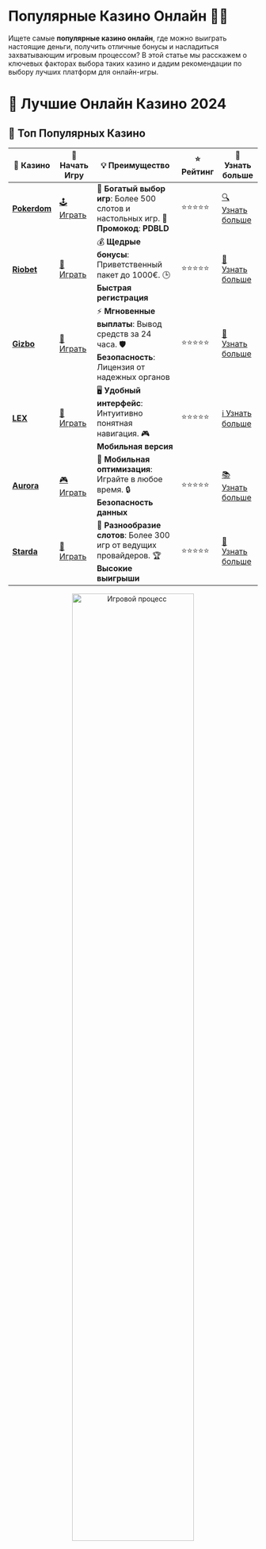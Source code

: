 # **Популярные Казино Онлайн 🎰💸**

Ищете самые **популярные казино онлайн**, где можно выиграть настоящие деньги, получить отличные бонусы и насладиться захватывающим игровым процессом? В этой статье мы расскажем о ключевых факторах выбора таких казино и дадим рекомендации по выбору лучших платформ для онлайн-игры.

# 🎰 Лучшие Онлайн Казино 2024

## 🌟 Топ Популярных Казино

| 🎲 **Казино** | 🔗 **Начать Игру** | 💡 **Преимущество** | ⭐ **Рейтинг** | 🔗 **Узнать больше** |
|--------------|---------------------|---------------------|----------------|----------------------|
| [**Pokerdom**](https://brandplay.link/4k77v2yx) | [🕹️ Играть](https://brandplay.link/4k77v2yx) | 🎉 **Богатый выбор игр**: Более 500 слотов и настольных игр. 🎁 **Промокод**: **PDBLD** | ⭐⭐⭐⭐⭐ | [🔍 Узнать больше](https://brandplay.link/4k77v2yx) |
| [**Riobet**](https://brandplay.link/7xBLTPyj) | [🎰 Играть](https://brandplay.link/7xBLTPyj) | 💰 **Щедрые бонусы**: Приветственный пакет до 1000€. 🕒 **Быстрая регистрация** | ⭐⭐⭐⭐⭐ | [📖 Узнать больше](https://brandplay.link/7xBLTPyj) |
| [**Gizbo**](https://brandplay.link/bprXw4YV) | [🎲 Играть](https://brandplay.link/bprXw4YV) | ⚡ **Мгновенные выплаты**: Вывод средств за 24 часа. 🛡️ **Безопасность**: Лицензия от надежных органов | ⭐⭐⭐⭐⭐ | [📝 Узнать больше](https://brandplay.link/bprXw4YV) |
| [**LEX**](https://brandplay.link/zW4hdDFV) | [🤑 Играть](https://brandplay.link/zW4hdDFV) | 🖥️ **Удобный интерфейс**: Интуитивно понятная навигация. 🎮 **Мобильная версия** | ⭐⭐⭐⭐⭐ | [ℹ️ Узнать больше](https://brandplay.link/zW4hdDFV) |
| [**Aurora**](https://10trafic-stat2.com/click/668546556bcc6313411604bd/6766/13032/subaccount) | [🎮 Играть](https://10trafic-stat2.com/click/668546556bcc6313411604bd/6766/13032/subaccount) | 📱 **Мобильная оптимизация**: Играйте в любое время. 🔒 **Безопасность данных** | ⭐⭐⭐⭐⭐ | [📚 Узнать больше](https://10trafic-stat2.com/click/668546556bcc6313411604bd/6766/13032/subaccount) |
| [**Starda**](https://brandplay.link/fB7xwRFL) | [🎯 Играть](https://brandplay.link/fB7xwRFL) | 🎰 **Разнообразие слотов**: Более 300 игр от ведущих провайдеров. 🏆 **Высокие выигрыши** | ⭐⭐⭐⭐⭐ | [🔎 Узнать больше](https://brandplay.link/fB7xwRFL) |

<div align="center">
    <img src="https://i.pinimg.com/originals/87/9e/b9/879eb9354dd0699582408b68f2e253b2.gif" alt="Игровой процесс" width="70%">
</div>

## 💎 Лучшие Бонусы и Акции

| 🎲 **Казино** | 🔗 **Начать Игру** | 💡 **Преимущество** | ⭐ **Рейтинг** | 🔗 **Узнать больше** |
|--------------|---------------------|---------------------|----------------|----------------------|
| [**Kometa**](https://brandplay.link/8ZymQJV8) | [🎰 Играть](https://brandplay.link/8ZymQJV8) | 🎁 **Эксклюзивные бонусы**: Регулярные акции и промо. 🔄 **Программы лояльности** | ⭐⭐⭐⭐☆ | [🔍 Узнать больше](https://brandplay.link/8ZymQJV8) |
| [**R7**](https://brandplay.link/bMd3Yjsw) | [🕹️ Играть](https://brandplay.link/bMd3Yjsw) | 🕒 **Круглосуточная поддержка**: Всегда на связи. 💸 **Высокие лимиты** | ⭐⭐⭐⭐☆ | [📖 Узнать больше](https://brandplay.link/bMd3Yjsw) |
| [**7K**](https://brandplay.link/BvQyFShp) | [🎲 Играть](https://brandplay.link/BvQyFShp) | 🌟 **Эксклюзивные бонусы**: Только для VIP игроков. 🎉 **Сезонные акции** | ⭐⭐⭐⭐☆ | [📝 Узнать больше](https://brandplay.link/BvQyFShp) |
| [**Kent**](https://brandplay.link/Fv2WP3js) | [🤑 Играть](https://brandplay.link/Fv2WP3js) | 📈 **Высокий RTP**: Более 98%. 💼 **Профессиональная поддержка** | ⭐⭐⭐⭐☆ | [ℹ️ Узнать больше](https://brandplay.link/Fv2WP3js) |
| [**1Xslots**](https://brandplay.link/hSB1khtr) | [🎮 Играть](https://brandplay.link/hSB1khtr) | 🎉 **Множество акций**: Еженедельные бонусы и турниры. 🛡️ **Безопасность** | ⭐⭐⭐⭐☆ | [📚 Узнать больше](https://brandplay.link/hSB1khtr) |
| [**Gama**](https://brandplay.link/j6NMKsDz) | [🎯 Играть](https://brandplay.link/j6NMKsDz) | 🔍 **Интуитивный интерфейс**: Легкость использования. 🏅 **Престижные турниры** | ⭐⭐⭐⭐☆ | [🔎 Узнать больше](https://brandplay.link/j6NMKsDz) |

<div align="center">
    <img src="https://i.pinimg.com/originals/87/9e/b9/879eb9354dd0699582408b68f2e253b2.gif" alt="Игровой процесс" width="70%">
</div>

## 🚀 Быстрые Выигрыши и Поддержка

| 🎲 **Казино** | 🔗 **Начать Игру** | 💡 **Преимущество** | ⭐ **Рейтинг** | 🔗 **Узнать больше** |
|--------------|---------------------|---------------------|----------------|----------------------|
| [**Onion**](https://brandplay.link/zBGRVpQ9) | [🎰 Играть](https://brandplay.link/zBGRVpQ9) | 🤑 **Низкие ставки**: Идеально для начинающих. 🔄 **Быстрые выводы** | ⭐⭐⭐⭐☆ | [🔍 Узнать больше](https://brandplay.link/zBGRVpQ9) |
| [**Чемпион**](https://temon-gter.cfd/go/lRq?p80412p304504pcc44t17455) | [🕹️ Играть](https://temon-gter.cfd/go/lRq?p80412p304504pcc44t17455) | 🏅 **Лояльная программа**: Награды за активность. 🎁 **Ежемесячные бонусы** | ⭐⭐⭐⭐☆ | [📖 Узнать больше](https://temon-gter.cfd/go/lRq?p80412p304504pcc44t17455) |
| [**Vavada**](https://vavadapartner.pro/?promo=ea5c9275-6854-4505-94fc-95ab18221945-linkb2) | [🎲 Играть](https://vavadapartner.pro/?promo=ea5c9275-6854-4505-94fc-95ab18221945-linkb2) | 🚀 **Быстрая регистрация**: Начните играть мгновенно. 🔐 **Безопасные транзакции** | ⭐⭐⭐⭐☆ | [📝 Узнать больше](https://vavadapartner.pro/?promo=ea5c9275-6854-4505-94fc-95ab18221945-linkb2) |
| [**Friends**](https://gofriends.kim/linkb2) | [🤑 Играть](https://gofriends.kim/linkb2) | 🤝 **Социальные игры**: Играйте с друзьями. 🌐 **Мультиплатформенность** | ⭐⭐⭐⭐☆ | [ℹ️ Узнать больше](https://gofriends.kim/linkb2) |
| [**1WIN**](https://brandplay.link/smXVpBbG) | [🎮 Играть](https://brandplay.link/smXVpBbG) | 🏆 **Спортивные ставки**: Широкий выбор видов спорта. 💵 **Высокие коэффициенты** | ⭐⭐⭐⭐☆ | [📚 Узнать больше](https://brandplay.link/smXVpBbG) |
| [**Drip**](https://drp-ircp01.com/c07e6a3db) | [🎯 Играть](https://drp-ircp01.com/c07e6a3db) | 🌐 **Инновационные игры**: Новейшие игровые технологии. 🛡️ **Высокая безопасность** | ⭐⭐⭐⭐☆ | [🔎 Узнать больше](https://drp-ircp01.com/c07e6a3db) |
| [**JoyCasino**](https://rpc30.call2me.pro/?/ru/registration?apkpop=0&partner=p24970p3291217pc98f) | [🎰 Играть](https://rpc30.call2me.pro/?/ru/registration?apkpop=0&partner=p24970p3291217pc98f) | 🎁 **Приятные бонусы**: Ежедневные акции и подарки. 🕹️ **Разнообразие игр** | ⭐⭐⭐⭐☆ | [🔍 Узнать больше](https://rpc30.call2me.pro/?/ru/registration?apkpop=0&partner=p24970p3291217pc98f) |

<div align="center">
    <img src="https://i.pinimg.com/originals/87/9e/b9/879eb9354dd0699582408b68f2e253b2.gif" alt="Игровой процесс" width="70%">
</div>
---

✨ **Выбирайте лучшее казино для себя и наслаждайтесь игрой! Удачи!** ✨
![Популярные Казино](https://i.pinimg.com/originals/a9/29/6e/a9296ea1cf6a7c20a985e593451f0323.png)

## Как выбрать популярное казино онлайн? 🏆

1. **Лицензия и репутация**  
   Одним из самых важных критериев для выбора казино является наличие лицензии. Популярные казино работают только с лицензированными органами, такими как Malta Gaming Authority (MGA), Curacao eGaming или UK Gambling Commission. Это гарантирует игрокам безопасность их данных и честность игр.

2. **Выбор игр**  
   Популярные казино предлагают разнообразные игры от лучших разработчиков. Это могут быть как классические слоты, так и новинки с прогрессивным джекпотом, а также настольные игры, такие как рулетка, блэкджек, баккара и покер. Чудесный опыт игры начинается с большого выбора.

3. **Бонусы и акции**  
   Казино, которые любят своих игроков, предлагают щедрые бонусы на регистрацию, бонусы без депозита, фриспины и другие акции. Это отличная возможность начать играть с дополнительными средствами и увеличить шансы на победу.

4. **Безопасность и поддержка**  
   Популярные казино всегда используют новейшие технологии безопасности, такие как SSL-шифрование, для защиты финансовых и личных данных игроков. Кроме того, они предлагают круглосуточную поддержку через чат или телефон, чтобы игроки могли получить помощь в любое время.

5. **Методы оплаты и быстрые выплаты**  
   Большинство популярных онлайн-казино поддерживают различные методы пополнения счета и вывода средств, включая банковские карты, электронные кошельки и криптовалюты. Удобные и быстрые способы перевода денег — важный фактор при выборе платформы.

## Почему стоит играть в популярные онлайн-казино? 🎯

- **Широкий выбор игр**  
  В популярных казино всегда представлен богатый ассортимент игр от ведущих разработчиков, что позволяет игрокам выбирать именно те игры, которые им нравятся. В таких казино всегда есть что-то новенькое для каждого.

- **Надежность и честность**  
  Популярные казино имеют хорошую репутацию, так как их деятельность регулируется авторитетными лицензирующими органами. Это гарантирует честность игр и безопасность всех транзакций.

- **Поддержка игроков**  
  Известные онлайн-казино предлагают своим игрокам круглосуточную поддержку, чтобы любые проблемы были решены быстро и эффективно. Вы всегда сможете получить помощь по вопросам выплат, бонусов и технических проблем.

- **Бонусы и программы лояльности**  
  Популярные казино часто предлагают не только приветственные бонусы, но и выгодные программы лояльности для постоянных игроков. Приятные бонусы и акции становятся отличной мотивацией для регулярной игры.

## Как не ошибиться при выборе популярного казино? ⚖️

- **Отзывы и рейтинги**  
  Прочитайте отзывы игроков о казино, чтобы понять, насколько платформа заслуживает доверия. Обратите внимание на рейтинг и обзоры популярных сайтов, таких как Casino Guru или AskGamblers. Это поможет вам выбрать действительно качественное казино.

- **Сравнение бонусов**  
  Сравнивайте бонусные предложения, чтобы выбрать казино с лучшими условиями. Многие популярные онлайн-казино предлагают **бонусы на первый депозит**, **фриспины** и **кэшбэк** для своих игроков.

- **Проверка методов вывода**  
  Не забудьте проверить, какие методы вывода средств доступны. Популярные казино всегда предлагают разнообразие вариантов, включая переводы на банковские карты, электронные кошельки, а также криптовалюты.

### Подведение итогов: Почему стоит играть в популярные казино? 🎮

Популярные казино — это гарантированно лучший выбор для игроков, которые ищут не только азарт и интерес, но и безопасность, отличные бонусы и удобные способы вывода средств. Выбирайте надежные и проверенные платформы для игры, и получайте удовольствие от онлайн-азартных игр с возможностью выигрыша реальных денег! 🎉
